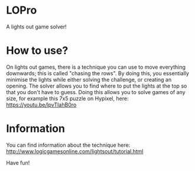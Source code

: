 # LOPro
A lights out game solver!

# How to use?
On lights out games, there is a technique you can use to move everything downwards; this is called "chasing the rows".
By doing this, you essentially minimise the lights while either solving the challenge, or creating an opening.
The solver allows you to find where to put the lights at the top so that you don't have to guess. Doing this allows you 
to solve games of any size, for example this 7x5 puzzle on Hypixel, here: https://youtu.be/lpvTIahB0ro

# Information
You can find information about the technique here: http://www.logicgamesonline.com/lightsout/tutorial.html

Have fun!
